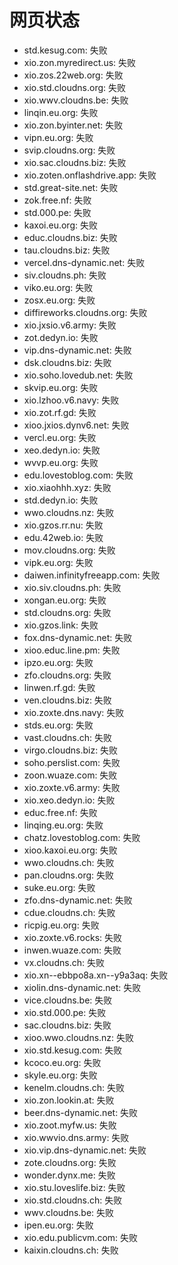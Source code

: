 # 网页状态
- std.kesug.com: 失败
- xio.zon.myredirect.us: 失败
- xio.zos.22web.org: 失败
- xio.std.cloudns.org: 失败
- xio.wwv.cloudns.be: 失败
- linqin.eu.org: 失败
- xio.zon.byinter.net: 失败
- vipn.eu.org: 失败
- svip.cloudns.org: 失败
- xio.sac.cloudns.biz: 失败
- xio.zoten.onflashdrive.app: 失败
- std.great-site.net: 失败
- zok.free.nf: 失败
- std.000.pe: 失败
- kaxoi.eu.org: 失败
- educ.cloudns.biz: 失败
- tau.cloudns.biz: 失败
- vercel.dns-dynamic.net: 失败
- siv.cloudns.ph: 失败
- viko.eu.org: 失败
- zosx.eu.org: 失败
- diffireworks.cloudns.org: 失败
- xio.jxsio.v6.army: 失败
- zot.dedyn.io: 失败
- vip.dns-dynamic.net: 失败
- dsk.cloudns.biz: 失败
- xio.soho.lovedub.net: 失败
- skvip.eu.org: 失败
- xio.lzhoo.v6.navy: 失败
- xio.zot.rf.gd: 失败
- xioo.jxios.dynv6.net: 失败
- vercl.eu.org: 失败
- xeo.dedyn.io: 失败
- wvvp.eu.org: 失败
- edu.lovestoblog.com: 失败
- xio.xiaohhh.xyz: 失败
- std.dedyn.io: 失败
- wwo.cloudns.nz: 失败
- xio.gzos.rr.nu: 失败
- edu.42web.io: 失败
- mov.cloudns.org: 失败
- vipk.eu.org: 失败
- daiwen.infinityfreeapp.com: 失败
- xio.siv.cloudns.ph: 失败
- xongan.eu.org: 失败
- std.cloudns.org: 失败
- xio.gzos.link: 失败
- fox.dns-dynamic.net: 失败
- xioo.educ.line.pm: 失败
- ipzo.eu.org: 失败
- zfo.cloudns.org: 失败
- linwen.rf.gd: 失败
- ven.cloudns.biz: 失败
- xio.zoxte.dns.navy: 失败
- stds.eu.org: 失败
- vast.cloudns.ch: 失败
- virgo.cloudns.biz: 失败
- soho.perslist.com: 失败
- zoon.wuaze.com: 失败
- xio.zoxte.v6.army: 失败
- xio.xeo.dedyn.io: 失败
- educ.free.nf: 失败
- linqing.eu.org: 失败
- chatz.lovestoblog.com: 失败
- xioo.kaxoi.eu.org: 失败
- wwo.cloudns.ch: 失败
- pan.cloudns.org: 失败
- suke.eu.org: 失败
- zfo.dns-dynamic.net: 失败
- cdue.cloudns.ch: 失败
- ricpig.eu.org: 失败
- xio.zoxte.v6.rocks: 失败
- inwen.wuaze.com: 失败
- vx.cloudns.ch: 失败
- xio.xn--ebbpo8a.xn--y9a3aq: 失败
- xiolin.dns-dynamic.net: 失败
- vice.cloudns.be: 失败
- xio.std.000.pe: 失败
- sac.cloudns.biz: 失败
- xioo.wwo.cloudns.nz: 失败
- xio.std.kesug.com: 失败
- kcoco.eu.org: 失败
- skyle.eu.org: 失败
- kenelm.cloudns.ch: 失败
- xio.zon.lookin.at: 失败
- beer.dns-dynamic.net: 失败
- xio.zoot.myfw.us: 失败
- xio.wwvio.dns.army: 失败
- xio.vip.dns-dynamic.net: 失败
- zote.cloudns.org: 失败
- wonder.dynx.me: 失败
- xio.stu.loveslife.biz: 失败
- xio.std.cloudns.ch: 失败
- wwv.cloudns.be: 失败
- ipen.eu.org: 失败
- xio.edu.publicvm.com: 失败
- kaixin.cloudns.ch: 失败
